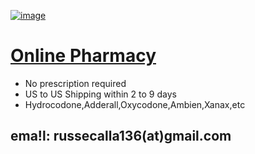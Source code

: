 
[![image](https://pharmacy-express.top/images/hdr/bg_5.jpg)](https://pharmacy-express.top/)
# [Online Pharmacy](https://pharmacy-express.top/) 


- No prescription required
- US to US Shipping within 2 to 9 days
- Hydrocodone,Adderall,Oxycodone,Ambien,Xanax,etc


## ema!l: russecalla136(at)gmail.com

